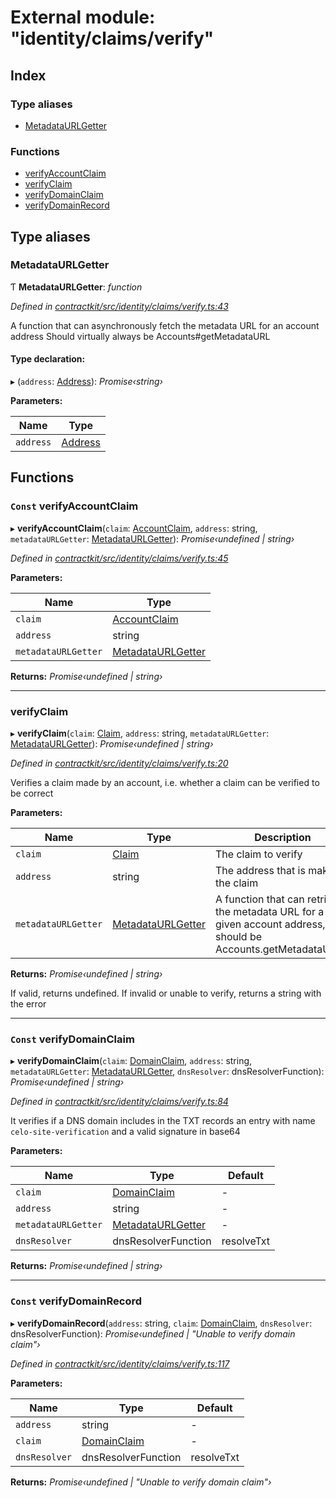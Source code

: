 # External module: "identity/claims/verify"

## Index

### Type aliases

* [MetadataURLGetter](_identity_claims_verify_.md#metadataurlgetter)

### Functions

* [verifyAccountClaim](_identity_claims_verify_.md#const-verifyaccountclaim)
* [verifyClaim](_identity_claims_verify_.md#verifyclaim)
* [verifyDomainClaim](_identity_claims_verify_.md#const-verifydomainclaim)
* [verifyDomainRecord](_identity_claims_verify_.md#const-verifydomainrecord)

## Type aliases

###  MetadataURLGetter

Ƭ **MetadataURLGetter**: *function*

*Defined in [contractkit/src/identity/claims/verify.ts:43](https://github.com/celo-org/celo-monorepo/blob/master/packages/contractkit/src/identity/claims/verify.ts#L43)*

A function that can asynchronously fetch the metadata URL for an account address
Should virtually always be Accounts#getMetadataURL

#### Type declaration:

▸ (`address`: [Address](_base_.md#address)): *Promise‹string›*

**Parameters:**

Name | Type |
------ | ------ |
`address` | [Address](_base_.md#address) |

## Functions

### `Const` verifyAccountClaim

▸ **verifyAccountClaim**(`claim`: [AccountClaim](_identity_claims_account_.md#accountclaim), `address`: string, `metadataURLGetter`: [MetadataURLGetter](_identity_claims_verify_.md#metadataurlgetter)): *Promise‹undefined | string›*

*Defined in [contractkit/src/identity/claims/verify.ts:45](https://github.com/celo-org/celo-monorepo/blob/master/packages/contractkit/src/identity/claims/verify.ts#L45)*

**Parameters:**

Name | Type |
------ | ------ |
`claim` | [AccountClaim](_identity_claims_account_.md#accountclaim) |
`address` | string |
`metadataURLGetter` | [MetadataURLGetter](_identity_claims_verify_.md#metadataurlgetter) |

**Returns:** *Promise‹undefined | string›*

___

###  verifyClaim

▸ **verifyClaim**(`claim`: [Claim](_identity_claims_claim_.md#claim), `address`: string, `metadataURLGetter`: [MetadataURLGetter](_identity_claims_verify_.md#metadataurlgetter)): *Promise‹undefined | string›*

*Defined in [contractkit/src/identity/claims/verify.ts:20](https://github.com/celo-org/celo-monorepo/blob/master/packages/contractkit/src/identity/claims/verify.ts#L20)*

Verifies a claim made by an account, i.e. whether a claim can be verified to be correct

**Parameters:**

Name | Type | Description |
------ | ------ | ------ |
`claim` | [Claim](_identity_claims_claim_.md#claim) | The claim to verify |
`address` | string | The address that is making the claim |
`metadataURLGetter` | [MetadataURLGetter](_identity_claims_verify_.md#metadataurlgetter) | A function that can retrieve the metadata URL for a given account address,                          should be Accounts.getMetadataURL() |

**Returns:** *Promise‹undefined | string›*

If valid, returns undefined. If invalid or unable to verify, returns a string with the error

___

### `Const` verifyDomainClaim

▸ **verifyDomainClaim**(`claim`: [DomainClaim](_identity_claims_claim_.md#domainclaim), `address`: string, `metadataURLGetter`: [MetadataURLGetter](_identity_claims_verify_.md#metadataurlgetter), `dnsResolver`: dnsResolverFunction): *Promise‹undefined | string›*

*Defined in [contractkit/src/identity/claims/verify.ts:84](https://github.com/celo-org/celo-monorepo/blob/master/packages/contractkit/src/identity/claims/verify.ts#L84)*

It verifies if a DNS domain includes in the TXT records an entry with name
`celo-site-verification` and a valid signature in base64

**Parameters:**

Name | Type | Default |
------ | ------ | ------ |
`claim` | [DomainClaim](_identity_claims_claim_.md#domainclaim) | - |
`address` | string | - |
`metadataURLGetter` | [MetadataURLGetter](_identity_claims_verify_.md#metadataurlgetter) | - |
`dnsResolver` | dnsResolverFunction | resolveTxt |

**Returns:** *Promise‹undefined | string›*

___

### `Const` verifyDomainRecord

▸ **verifyDomainRecord**(`address`: string, `claim`: [DomainClaim](_identity_claims_claim_.md#domainclaim), `dnsResolver`: dnsResolverFunction): *Promise‹undefined | "Unable to verify domain claim"›*

*Defined in [contractkit/src/identity/claims/verify.ts:117](https://github.com/celo-org/celo-monorepo/blob/master/packages/contractkit/src/identity/claims/verify.ts#L117)*

**Parameters:**

Name | Type | Default |
------ | ------ | ------ |
`address` | string | - |
`claim` | [DomainClaim](_identity_claims_claim_.md#domainclaim) | - |
`dnsResolver` | dnsResolverFunction | resolveTxt |

**Returns:** *Promise‹undefined | "Unable to verify domain claim"›*
